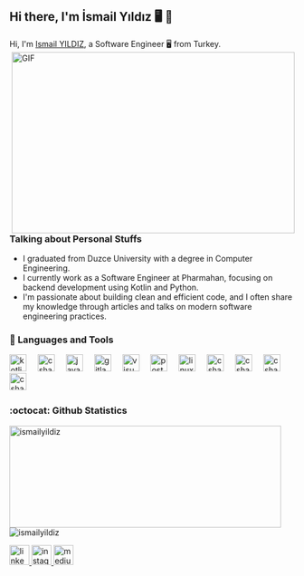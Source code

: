 ## Hi there, I'm İsmail Yıldız 🖥️ 🚀

Hi, I'm [Ismail YILDIZ](https://www.linkedin.com/in/imsims/), a Software Engineer 🖥️ from Turkey.  
<img align="right" alt="GIF" src="https://media4.giphy.com/media/v1.Y2lkPTc5MGI3NjExdHI2d2w4bjB1dmttMmhnaWVwNjVocWs2aXAzdzU4bmt0cHNyejJkNCZlcD12MV9pbnRlcm5hbF9naWZfYnlfaWQmY3Q9Zw/JWuBH9rCO2uZuHBFpm/giphy.gif" width="500" height="320" />

### Talking about Personal Stuffs

- I graduated from Duzce University with a degree in Computer Engineering.  
- I currently work as a Software Engineer at Pharmahan, focusing on backend development using Kotlin and Python.  
- I'm passionate about building clean and efficient code, and I often share my knowledge through articles and talks on modern software engineering practices.

### 🧰 Languages and Tools
<p align="left">
  <img src="https://img.shields.io/badge/Kotlin-%237F52FF.svg?logo=kotlin&logoColor=white" height="30" alt="kotlin logo"  />
  <img width="12" />
  <img src="https://custom-icon-badges.demolab.com/badge/C%23-%23239120.svg?logo=cshrp&logoColor=white" height="30" alt="csharp logo"  />
  <img width="12" />
  <img src="https://img.shields.io/badge/Java-%23ED8B00.svg?logo=openjdk&logoColor=white" height="30" alt="java logo"  />
  <img width="12" />
  <img src="https://img.shields.io/badge/GitLab-FC6D26?logo=gitlab&logoColor=fff" height="30" alt="gitlab logo"  />
  <img width="12" />
  <img src="https://custom-icon-badges.demolab.com/badge/Visual%20Studio%20Code-0078d7.svg?logo=vsc&logoColor=white" height="30" alt="visual studio logo"  />
  <img width="12" />
  <img src="https://img.shields.io/badge/Postgres-%23316192.svg?logo=postgresql&logoColor=white" height="30" alt="postgresql logo"  />
  <img width="12" />
  <img src="https://img.shields.io/badge/Linux-FCC624?logo=linux&logoColor=black" height="30" alt="linux logo"  />
  <img width="12" />
  <img src="https://img.shields.io/badge/Python-3776AB?logo=python&logoColor=fff" height="30" alt="csharp logo"  />
  <img width="12" />
  <img src="https://custom-icon-badges.demolab.com/badge/AWS-%23FF9900.svg?logo=aws&logoColor=white" height="30" alt="csharp logo"  />
  <img width="12" />
  <img src="https://custom-icon-badges.demolab.com/badge/AWS%20Lambda-%23FF9900.svg?logo=aws-lambda&logoColor=white" height="30" alt="csharp logo"  />
  <img width="12" />
  <img src="https://img.shields.io/badge/Docker-2496ED?logo=docker&logoColor=fff" height="30" alt="csharp logo"  />
  <img width="12" />
</p>

### :octocat: Github Statistics
<p align="left">
<img src="https://github-readme-stats.vercel.app/api?username=devsimss&show_icons=true&theme=radical&v=2" alt="ismailyildiz" width="480" height="180" />
<img src="https://github-readme-stats.vercel.app/api/top-langs/?username=devsimss&layout=compact&hide=html&theme=radical&v=2" alt="ismailyildiz"/>
</p>

<div align="left">
  <a href="https://www.linkedin.com/in/imsims/" target="_blank">
    <img src="https://img.shields.io/static/v1?message=LinkedIn&logo=linkedin&label=&color=0077B5&logoColor=white&labelColor=&style=for-the-badge" height="35" alt="linkedin logo"  />
  </a>
  <a href="https://instagram.com/growims" target="_blank">
    <img src="https://img.shields.io/static/v1?message=Instagram&logo=instagram&label=&color=E4405F&logoColor=white&labelColor=&style=for-the-badge" height="35" alt="instagram logo"  />
  </a>
  <a href="https://medium.com/@imsims" target="_blank">
    <img src="https://img.shields.io/static/v1?message=Medium&logo=medium&label=&color=12100E&logoColor=white&labelColor=&style=for-the-badge" height="35" alt="medium logo"" height="35" alt="medium"  />
  </a>
</div>
